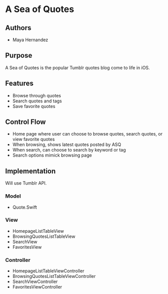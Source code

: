 # A Sea of Quotes

## Authors
* Maya Hernandez

## Purpose
A Sea of Quotes is the popular Tumblr quotes blog come to life in iOS.

## Features
* Browse through quotes
* Search quotes and tags
* Save favorite quotes

## Control Flow
* Home page where user can choose to browse quotes, search quotes, or
  view favorite quotes
* When browsing, shows latest quotes posted by ASQ
* When search, can choose to search by keyword or tag
* Search options mimick browsing page

## Implementation
Will use Tumblr API.

### Model
* Quote.Swift

### View
* HomepageListTableView
* BrowsingQuotesListTableView
* SearchView
* FavoritesView

### Controller
* HomepageListTableViewController
* BrowsingQuotesListTableViewController
* SearchViewController
* FavoritesViewController
